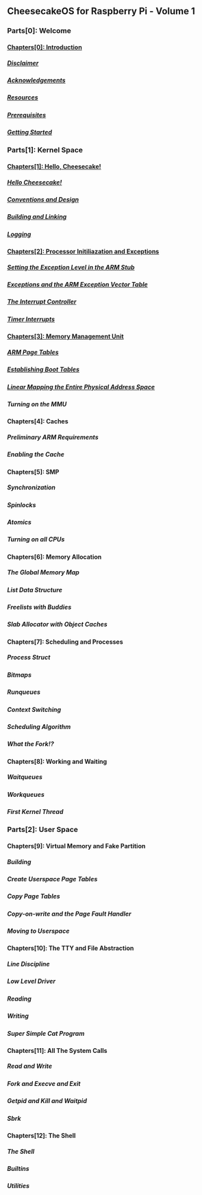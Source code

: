 ## CheesecakeOS for Raspberry Pi - Volume 1
### Parts[0]: Welcome
#### [Chapters[0]: Introduction](chapter0/chapter0.md)
  ##### [*Disclaimer*](chapter0/disclaimer.md)
  ##### [*Acknowledgements*](chapter0/acknowledgements.md)
  ##### [*Resources*](chapter0/resources.md)
  ##### [*Prerequisites*](chapter0/prerequisites.md)
  ##### [*Getting Started*](chapter0/getting-started.md)
### Parts[1]: Kernel Space
#### [Chapters[1]: Hello, Cheesecake!](chapter1/chapter1.md)
  ##### [*Hello Cheesecake!*](chapter1/hello-cheesecake.md)
  ##### [*Conventions and Design*](chapter1/conventions-design.md)
  ##### [*Building and Linking*](chapter1/building-linking.md)
  ##### [*Logging*](chapter1/logging.md)
#### [Chapters[2]: Processor Initiliazation and Exceptions](chapter2/chapter2.md)
  ##### [*Setting the Exception Level in the ARM Stub*](chapter2/arm-stub.md)
  ##### [*Exceptions and the ARM Exception Vector Table*](chapter2/exception-vector-table.md)
  ##### [*The Interrupt Controller*](chapter2/interrupt-controller.md)
  ##### [*Timer Interrupts*](chapter2/timer-interrupts.md)
#### [Chapters[3]: Memory Management Unit](chapter3/chapter3.md)
  ##### [*ARM Page Tables*](chapter3/arm-page-tables.md)
  ##### [*Establishing Boot Tables*](chapter3/boot-tables.md)
  ##### [*Linear Mapping the Entire Physical Address Space*](chapter3/linear-mapping.md)
  ##### *Turning on the MMU*
#### Chapters[4]: Caches
  ##### *Preliminary ARM Requirements*
  ##### *Enabling the Cache*
#### Chapters[5]: SMP
  ##### *Synchronization*
  ##### *Spinlocks*
  ##### *Atomics*
  ##### *Turning on all CPUs*
#### Chapters[6]: Memory Allocation
  ##### *The Global Memory Map*
  ##### *List Data Structure*
  ##### *Freelists with Buddies*
  ##### *Slab Allocator with Object Caches*
#### Chapters[7]: Scheduling and Processes
  ##### *Process Struct*
  ##### *Bitmaps*
  ##### *Runqueues*
  ##### *Context Switching*
  ##### *Scheduling Algorithm*
  ##### *What the Fork!?*
#### Chapters[8]: Working and Waiting
  ##### *Waitqueues*
  ##### *Workqueues*
  ##### *First Kernel Thread*
### Parts[2]: User Space
#### Chapters[9]: Virtual Memory and Fake Partition
  ##### *Building*
  ##### *Create Userspace Page Tables*
  ##### *Copy Page Tables*
  ##### *Copy-on-write and the Page Fault Handler*
  ##### *Moving to Userspace*
#### Chapters[10]: The TTY and File Abstraction
  ##### *Line Discipline*
  ##### *Low Level Driver*
  ##### *Reading*
  ##### *Writing*
  ##### *Super Simple Cat Program*
#### Chapters[11]: All The System Calls
  ##### *Read and Write*
  ##### *Fork and Execve and Exit*
  ##### *Getpid and Kill and Waitpid*
  ##### *Sbrk*
#### Chapters[12]: The Shell
  ##### *The Shell*
  ##### *Builtins*
  ##### *Utilities*
